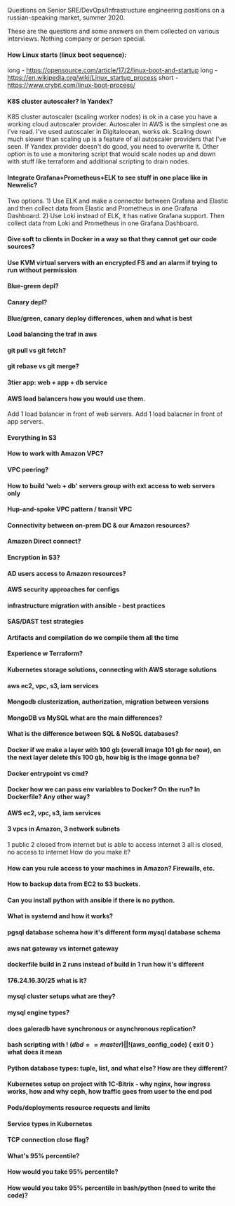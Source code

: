 Questions on Senior SRE/DevOps/Infrastructure engineering positions on a russian-speaking market, summer 2020.

These are the questions and some answers on them collected on various interviews. Nothing company or person special.

#### How Linux starts (linux boot sequence):
long - https://opensource.com/article/17/2/linux-boot-and-startup
long - https://en.wikipedia.org/wiki/Linux_startup_process
short - https://www.crybit.com/linux-boot-process/

#### K8S cluster autoscaler? In Yandex?

K8S cluster autoscaler (scaling worker nodes) is ok in a case you have a working cloud autoscaler provider. Autoscaler in AWS is the simplest one as I've read. I've used autoscaler in Digitalocean, works ok. Scaling down much slower than scaling up is a feature of all autoscaler providers that I've seen.
If Yandex provider doesn't do good, you need to overwrite it. Other option is to use a monitoring script that would scale nodes up and down with stuff like terraform and additional scripting to drain nodes.

#### Integrate Grafana+Prometheus+ELK to see stuff in one place like in Newrelic?

Two options. 1) Use ELK and make a connector between Grafana and Elastic and then collect data from Elastic and Prometheus in one Grafana Dashboard. 2) Use Loki instead of ELK, it has native Grafana support. Then collect data from Loki and Prometheus in one Grafana Dashboard.

####  Give soft to clients in Docker in a way so that they cannot get our code sources?

#### Use KVM virtual servers with an encrypted FS and an alarm if trying to run without permission

#### Blue-green depl?

#### Canary depl?

#### Blue/green, canary deploy differences, when and what is best

#### Load balancing the traf in aws

#### git pull vs git fetch?

#### git rebase vs git merge?

#### 3tier app: web + app + db service

#### AWS load balancers how you would use them.
Add 1 load balancer in front of web servers.
Add 1 load balacner in front of app servers.

#### Everything in S3

#### How to work with Amazon VPC?

#### VPC peering?

#### How to build 'web + db' servers group with ext access to web servers only

#### Hup-and-spoke VPC pattern / transit VPC

####  Connectivity between on-prem DC & our Amazon resources?

#### Amazon Direct connect?

#### Encryption in S3?

#### AD users access to Amazon resources?

#### AWS security approaches for configs

#### infrastructure migration with ansible - best practices

#### SAS/DAST test strategies

#### Artifacts and compilation do we compile them all the time

#### Experience w Terraform?

#### Kubernetes storage solutions, connecting with AWS storage solutions

#### aws ec2, vpc, s3, iam services

#### Mongodb clusterization, authorization, migration between versions

#### MongoDB vs MySQL what are the main differences?

#### What is the difference between SQL & NoSQL databases?

#### Docker if we make a layer with 100 gb (overall image 101 gb for now), on the next layer delete this 100 gb, how big is the image gonna be?

#### Docker entrypoint vs cmd?

#### Docker how we can pass env variables to Docker? On the run? In Dockerfile? Any other way?

#### AWS ec2, vpc, s3, iam services

#### 3 vpcs in Amazon, 3 network subnets
1 public
2 closed from internet but is able to access internet
3 all is closed, no access to internet
How do you make it?

#### How can you rule access to your machines in Amazon? Firewalls, etc.

#### How to backup data from EC2 to S3 buckets.

#### Can you install python with ansible if there is no python.

#### What is systemd and how it works?

#### pgsql database schema how it's different form mysql database schema

#### aws nat gateway vs internet gateway

#### dockerfile build in 2 runs instead of build in 1 run how it's different

#### 176.24.16.30/25 what is it?

#### mysql cluster setups what are they?

#### mysql engine types?

#### does galeradb have synchronous or asynchronous replication?

#### bash scripting with ! ($dbd==master) || ! ($aws_config_code) { exit 0 } what does it mean

#### Python database types: tuple, list, and what else? How are they different?

#### Kubernetes setup on project with 1C-Bitrix - why nginx, how ingress works, how and why ceph, how traffic goes from user to the end pod

#### Pods/deployments resource requests and limits

#### Service types in Kubernetes

#### TCP connection close flag?

#### What's 95% percentile?

#### How would you take 95% percentile?

#### How would you take 95% percentile in bash/python (need to write the code)?
